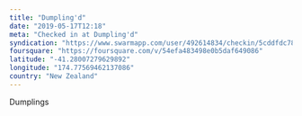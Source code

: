 ```yaml
---
title: "Dumpling'd"
date: "2019-05-17T12:18"
meta: "Checked in at Dumpling'd"
syndication: "https://www.swarmapp.com/user/492614834/checkin/5cddfdc7838e59002cef49bc"
foursquare: "https://foursquare.com/v/54efa483498e0b5daf649086"
latitude: "-41.28007279629892"
longitude: "174.77569462137086"
country: "New Zealand"
---
```

Dumplings
